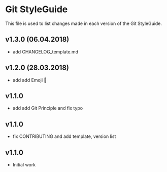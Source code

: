 # Git StyleGuide

This file is used to list changes made in each version of the Git StyleGuide.

## v1.3.0 (06.04.2018)

- add CHANGELOG_template.md

## v1.2.0 (28.03.2018)

-  add add Emoji :file_folder:

## v1.1.0

- add add Git Principle and fix typo

## v1.1.0

- fix CONTRIBUTING and add template, version list

## v1.1.0

- Initial work
